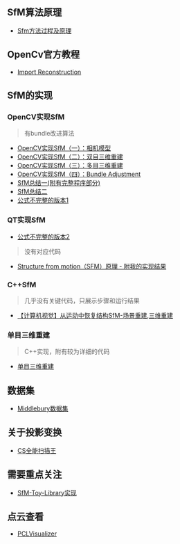 ## SfM算法原理
- [Sfm方法过程及原理](https://blog.csdn.net/qq_33826977/article/details/79834735)
## OpenCv官方教程
- [Import Reconstruction](https://docs.opencv.org/master/de/dfd/tutorial_sfm_import_reconstruction.html)
## SfM的实现
### OpenCV实现SfM
>有bundle改进算法
- [OpenCV实现SfM（一）：相机模型](https://blog.csdn.net/AIchipmunk/article/details/48132109)
- [OpenCV实现SfM（二）：双目三维重建](https://blog.csdn.net/AIchipmunk/article/details/48157369)
- [OpenCV实现SfM（三）：多目三维重建](https://blog.csdn.net/aichipmunk/article/details/51232861)
- [OpenCV实现SfM（四）：Bundle Adjustment](https://blog.csdn.net/aichipmunk/article/details/52433884)
- [SfM总结一(附有完整程序部分)](https://blog.csdn.net/arag2009/article/details/78037008)
- [SfM总结二](https://blog.csdn.net/aaron121211/article/details/52265851)
- [公式不完整的版本1](https://blog.csdn.net/qq_36007951/article/details/78909816)
### QT实现SfM
- [公式不完整的版本2](https://blog.csdn.net/arag2009/article/details/78028249)
>没有对应代码
- [Structure from motion（SFM）原理 - 附我的实现结果](https://blog.csdn.net/Mahabharata_/article/details/70799695)
### C++SfM
>几乎没有关键代码，只展示步骤和运行结果
- [【计算机视觉】从运动中恢复结构SfM-场景重建,三维重建](https://blog.csdn.net/KYJL888/article/details/72843001)
### 单目三维重建
>C++实现，附有较为详细的代码
- [单目三维重建](https://blog.csdn.net/sinat_39411798/article/details/80453642)
## 数据集
- [Middlebury数据集](http://vision.middlebury.edu/mview/data/)
## 关于投影变换
- [CS全能扫描王](https://www.cnblogs.com/skyfsm/p/7324346.html)
## 需要重点关注
- [SfM-Toy-Library实现](https://github.com/royshil/SfM-Toy-Library)
## 点云查看
- [PCLVisualizer](http://docs.pointclouds.org/trunk/classpcl_1_1visualization_1_1_p_c_l_visualizer.html)
